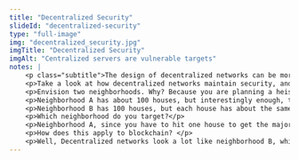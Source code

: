 ```yaml
--- 
title: "Decentralized Security"
slideId: "decentralized-security"
type: "full-image"
img: "decentralized_security.jpg"
imgTitle: "Decentralized Security"
imgAlt: "Centralized servers are vulnerable targets"
notes: | 
    <p class="subtitle">The design of decentralized networks can be more difficult to attack than centralized servers.</p>
    <p>Take a look at how decentralized networks maintain security, and follow along with this example to understand how.</p>
    <p>Envision two neighborhoods. Why? Because you are planning a heist and you need to figure out which one to hit to make it worth your while. You need to grab at least half of the wealth from a neighborhood in order for it to be worth the risk.</p>
    <p>Neighborhood A has about 100 houses, but interestingly enough, there&apos;s one very wealthy house that happens to have 51% of the wealth. Just in that one house. Think huge safes, Picassos, the ark of the covenant, whatever.</p>
    <p>Neighborhood B has 100 houses, but each house has about the same amount of wealth. </p>
    <p>Which neighborhood do you target?</p>
    <p>Neighborhood A, since you have to hit one house to get the majority of control. Neighborhood B you would have to rob 51 of those hundred houses.</p>
    <p>How does this apply to blockchain? </p>
    <p>Well, Decentralized networks look a lot like neighborhood B, while centralized networks look like neighborhood A. That really wealthy house? That&apos;s the central server that makes all of the decisions. Grab control of that and you have control of the network. To grab control of a decentralized network, you&apos;re going to have to hijack a majority of nodes.</p>
---
```

